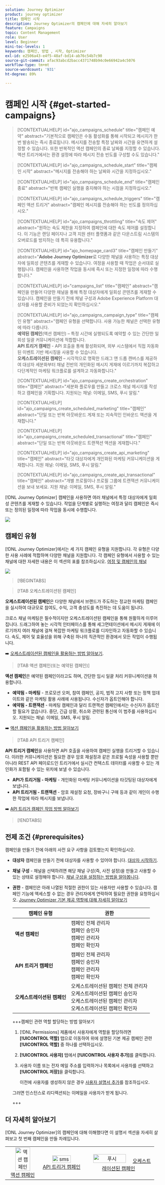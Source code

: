```yaml
---
solution: Journey Optimizer
product: journey optimizer
title: 캠페인 시작
description: Journey Optimizer의 캠페인에 대해 자세히 알아보기
feature: Campaigns
topic: Content Management
role: User
level: Beginner
mini-toc-levels: 1
keywords: 캠페인, 방법 , 시작, Optimizer
exl-id: e2506a43-e4f5-48af-bd14-ab76c54b7c90
source-git-commit: afac93abcd2bacc4371748b94c0e66942a4c5076
workflow-type: tm+mt
source-wordcount: '931'
ht-degree: 89%

---
```


# 캠페인 시작 {#get-started-campaigns}

>[!CONTEXTUALHELP]
>id="ajo_campaigns_schedule"
>title="캠페인 예약"
>abstract="기본적으로 캠페인은 수동 활성화를 통해 시작되고 메시지가 한 번 발송되는 즉시 종료됩니다. 메시지를 전송할 특정 날짜와 시간을 유연하게 설정할 수 있습니다. 또한 반복적인 액션 캠페인의 종료 날짜를 지정할 수 있습니다. 액션 트리거에서는 환경 설정에 따라 메시지 전송 빈도를 구성할 수도 있습니다."

>[!CONTEXTUALHELP]
>id="ajo_campaigns_schedule_start"
>title="캠페인 시작"
>abstract="메시지를 전송해야 하는 날짜와 시간을 지정하십시오."

>[!CONTEXTUALHELP]
>id="ajo_campaigns_schedule_end"
>title="캠페인 종료"
>abstract="반복 캠페인 실행을 중지해야 하는 시점을 지정하십시오."

>[!CONTEXTUALHELP]
>id="ajo_campaigns_schedule_triggers"
>title="캠페인 액션 트리거"
>abstract="캠페인 메시지를 전송해야 하는 빈도를 정의하십시오."

>[!CONTEXTUALHELP]
>id="ajo_campaigns_throttling"
>title="속도 제어"
>abstract="원하는 속도 제한을 지정하여 캠페인에 대한 속도 제어를 설정합니다. 이 기능은 랜딩 페이지나 고객 지원 센터 플랫폼과 같은 다운스트림 시스템의 오버로드를 방지하는 데 특히 유용합니다."

>[!CONTEXTUALHELP]
>id="ajo_homepage_card3"
>title="캠페인 만들기"
>abstract="**Adobe Journey Optimizer**&#x200B;로 다양한 채널을 사용하는 특정 대상자에 일회성 콘텐츠를 게재할 수 있습니다. 여정을 사용할 때 작업은 순서대로 실행됩니다. 캠페인을 사용하면 작업을 동시에 즉시 또는 지정한 일정에 따라 수행합니다."

>[!CONTEXTUALHELP]
>id="campaigns_list"
>title="캠페인"
>abstract="캠페인을 만들어 다양한 채널을 통해 특정 대상자에게 일회성 콘텐츠를 게재할 수 있습니다. 캠페인을 만들기 전에 채널 구성과 Adobe Experience Platform 대상자를 사용할 준비가 되었는지 확인하십시오."

>[!CONTEXTUALHELP]
>id="ajo_campaigns_campaign_type"
>title="캠페인 유형"
>abstract="캠페인 유형을 선택합니다. 사용 가능한 채널은 선택한 유형에 따라 다릅니다. <br>**예약된 캠페인**(액션 캠페인) – 특정 시간에 실행되도록 예약할 수 있는 간단한 일회성 일괄 커뮤니케이션에 적합합니다.<br>**API 트리거 캠페인** - API 호출을 통해 활성화되며, 외부 시스템에서 직접 자동화된 이벤트 기반 메시징을 사용할 수 있습니다.<br>**오케스트레이션된 캠페인** – 시각적으로 명확한 드래그 앤 드롭 캔버스를 제공하여 대상자 세분화부터 채널 전반의 개인화된 메시지 게재에 이르기까지 복잡하고 다단계적인 마케팅 워크플로를 설계하고 자동화합니다."

>[!CONTEXTUALHELP]
>id="ajo_campaigns_create_orchestration"
>title="캠페인"
>abstract="세분화 플로우를 만들고 크로스 채널 메시지를 작성하고 캠페인을 기획합니다. 지원되는 채널: 이메일, SMS, 푸시 알림."

>[!CONTEXTUALHELP]
>id="ajo_campaigns_create_scheduled_marketing"
>title="캠페인"
>abstract="단일 또는 반복 아웃바운드 게재 또는 지속적인 인바운드 액션을 게재합니다."

>[!CONTEXTUALHELP]
>id="ajo_campaigns_create_scheduled_transactional"
>title="캠페인"
>abstract="단일 또는 반복 아웃바운드 트랜잭션 액션을 게재합니다."

>[!CONTEXTUALHELP]
>id="ajo_campaigns_create_api_marketing"
>title="캠페인"
>abstract="타깃 대상자에게 개인화된 마케팅 커뮤니케이션을 게재합니다. 지원 채널: 이메일, SMS, 푸시 알림."

>[!CONTEXTUALHELP]
>id="ajo_campaigns_create_api_transactional"
>title="캠페인"
>abstract="개별 프로필이나 프로필 그룹에 트랜잭션 커뮤니케이션을 보내 보세요. 지원 채널: 이메일, SMS, 푸시 알림."

[!DNL Journey Optimizer] 캠페인을 사용하면 여러 채널에서 특정 대상자에게 일회성 콘텐츠를 게재할 수 있습니다. 작업을 단계별로 실행하는 여정과 달리 캠페인은 즉시 또는 정의된 일정에 따라 작업을 동시에 수행합니다.

![](assets/gs-campaigns.png)

## 캠페인 유형

[!DNL Journey Optimizer]에서는 세 가지 캠페인 유형을 지원합니다. 각 유형은 다양한 사용 사례에 적합하며 다양한 채널을 지원합니다. 각 캠페인 유형에서 사용할 수 있는 채널에 대한 자세한 내용은 이 섹션의 표를 참조하십시오. [여정 및 캠페인의 채널](../channels/gs-channels.md#channels)

![](assets/campaign-modal.png)

>[!BEGINTABS]

>[!TAB 오케스트레이션된 캠페인]

**오케스트레이션된 캠페인**&#x200B;은 다양한 채널에서 브랜드가 주도하는 정교한 마케팅 캠페인을 실시하여 대규모로 참여도, 수익, 고객 충성도를 촉진하는 데 도움이 됩니다.

크로스 채널 마케팅은 필수적이지만 오케스트레이션된 캠페인을 통해 원활하게 이루어집니다. 드래그하여 놓는 시각적 인터페이스를 통해 세그먼테이션에서 메시지 게재에 이르기까지 여러 채널에 걸쳐 복잡한 마케팅 워크플로를 디자인하고 자동화할 수 있습니다. 속도, 제어 및 효율성을 위해 구축된 하나의 직관적인 환경에서 모든 작업이 수행됩니다.

➡️ [오케스트레이션된 캠페인을 활용하는 방법 알아보기](../orchestrated/gs-orchestrated-campaigns.md).

>[!TAB 액션 캠페인(또는 예약된 캠페인)]

**액션 캠페인**&#x200B;은 예약된 캠페인이라고도 하며, 간단한 임시 일괄 처리 커뮤니케이션을 허용합니다.

* **예약됨 - 마케팅** - 프로모션 오퍼, 참여 캠페인, 공지, 법적 고지 사항 또는 정책 업데이트와 같은 마케팅 활용 사례에 사용됩니다. 수신자가 옵트인해야 합니다.
* **예약됨 - 트랜잭션** - 마케팅 캠페인과 달리 트랜잭션 캠페인에서는 수신자가 옵트인할 필요가 없습니다. 중단, 긴급 상황, 취소와 관련된 통신에 이 범주를 사용하십시오. 지원되는 채널: 이메일, SMS, 푸시 알림.

➡️ [액션 캠페인을 활용하는 방법 알아보기](create-campaign.md)

>[!TAB API 트리거 캠페인]

**API 트리거 캠페인**&#x200B;을 사용하면 API 호출을 사용하여 캠페인 실행을 트리거할 수 있습니다. 이러한 커뮤니케이션은 필요한 경우 암호 재설정과 같은 프로필 속성을 사용할 뿐만 아니라 REST API 페이로드인 트리거에서 실시간 컨텍스트 데이터를 사용할 수 있는 개인화가 포함될 수 있는 위치에 보낼 수 있습니다.

* **API가 트리거됨 - 마케팅** - 개인화된 마케팅 커뮤니케이션을 타깃팅된 대상자에게 보냅니다.
* **API 트리거됨 - 트랜잭션** - 암호 재설정 요청, 장바구니 구매 등과 같이 개인이 수행한 작업에 따라 메시지를 보냅니다.

➡️ [API 트리거 캠페인 작업 방법 알아보기](api-triggered-campaigns.md)


>[!ENDTABS]

## 전제 조건 {#prerequisites}

캠페인을 만들기 전에 아래의 사전 요구 사항을 검토했는지 확인하십시오.

* **대상자** 캠페인을 만들기 전에 대상자를 사용할 수 있어야 합니다. [대상자 시작하기](../audience/about-audiences.md).

* **채널 구성** - 채널을 선택하려면 해당 채널 구성(즉, 사전 설정)을 만들고 사용할 수 있는 상태로 설정해야 합니다. [채널 구성을 설정하는 방법을 알아봅니다](../configuration/channel-surfaces.md).

* **권한** - 캠페인은 아래 나열된 적절한 권한이 있는 사용자만 사용할 수 있습니다. 캠페인 기능에 액세스할 수 없는 경우 관리자에게 연락하여 필요한 권한을 요청하십시오. [Journey Optimizer 기본 제공 역할에 대해 자세히 알아보기](../administration/ootb-product-profiles.md)

  | 캠페인 유형 | 권한 |
  |----------------------------|----------------------------------------------------------------------------|
  | **액션 캠페인** | 캠페인 전체 관리자<br>캠페인 승인자<br>캠페인 관리자<br>캠페인 확인자 |
  | **API 트리거 캠페인** | 캠페인 전체 관리자<br>캠페인 승인자<br>캠페인 관리자<br>캠페인 확인자 |
  | **오케스트레이션된 캠페인** | 오케스트레이션된 캠페인 전체 관리자<br>오케스트레이션된 캠페인 승인자<br>오케스트레이션된 캠페인 관리자<br>오케스트레이션된 캠페인 확인자 |

  +++캠페인 관련 역할 할당하는 방법 알아보기

   1. [!DNL Permissions] 제품에서 사용자에게 역할을 할당하려면 **[!UICONTROL 역할]** 탭으로 이동하여 위에 설명된 기본 제공 캠페인 관련 **[!UICONTROL 역할]** 중 하나를 선택하십시오.

   1. **[!UICONTROL 사용자]** 탭에서 **[!UICONTROL 사용자 추가]**&#x200B;를 클릭합니다.

   1. 사용자 이름 또는 전자 메일 주소를 입력하거나 목록에서 사용자를 선택하고 **[!UICONTROL 저장]**&#x200B;을 클릭합니다.

      이전에 사용자를 생성하지 않은 경우 [사용자 설명서 추가](https://experienceleague.adobe.com/ko/docs/experience-platform/access-control/ui/users)를 참조하십시오.

  그러면 인스턴스로 리디렉션되는 이메일을 사용자가 받게 됩니다.

  +++

## 더 자세히 알아보기

[!DNL Journey Optimizer]의 캠페인에 대해 이해했다면 이 설명서 섹션을 자세히 살펴보고 첫 번째 캠페인을 만들 차례입니다.

<table style="table-layout:fixed"><tr style="border: 0; text-align: center;">
<td><a href="create-campaign.md"><img width="70%" alt="액션 캠페인" src="assets/do-not-localize/gs-action-campaign.png"></a><br/><a href="create-campaign.md">액션 캠페인</a></td>
<td><a href="api-triggered-campaigns.md"><img width="70%" alt="sms" src="assets/do-not-localize/gs-api-triggered-campaign.png"></a><br/><a href="api-triggered-campaigns.md">API 트리거 캠페인</a></td>
<td><a href="../orchestrated/gs-orchestrated-campaigns.md"><img width="70%" alt="푸시" src="assets/do-not-localize/gs-orchestrated-campaign.png"></a><a href="../orchestrated/gs-orchestrated-campaigns.md">오케스트레이션된 캠페인</a></td>
</tr></table>
